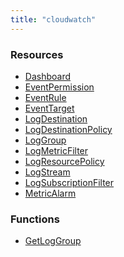 ```yaml
---
title: "cloudwatch"
---
```


<!-- WARNING: this file was generated by Pulumi Docs Generator. -->
<!-- Do not edit by hand unless you're certain you know what you are doing! -->

<style>
  table td p { margin-top: 0; margin-bottom: 0; }
</style>

<h3>Resources</h3>
<ul class="api">
    <li><a href="dashboard"><span class="symbol resource"></span>Dashboard</a></li>
    <li><a href="eventpermission"><span class="symbol resource"></span>EventPermission</a></li>
    <li><a href="eventrule"><span class="symbol resource"></span>EventRule</a></li>
    <li><a href="eventtarget"><span class="symbol resource"></span>EventTarget</a></li>
    <li><a href="logdestination"><span class="symbol resource"></span>LogDestination</a></li>
    <li><a href="logdestinationpolicy"><span class="symbol resource"></span>LogDestinationPolicy</a></li>
    <li><a href="loggroup"><span class="symbol resource"></span>LogGroup</a></li>
    <li><a href="logmetricfilter"><span class="symbol resource"></span>LogMetricFilter</a></li>
    <li><a href="logresourcepolicy"><span class="symbol resource"></span>LogResourcePolicy</a></li>
    <li><a href="logstream"><span class="symbol resource"></span>LogStream</a></li>
    <li><a href="logsubscriptionfilter"><span class="symbol resource"></span>LogSubscriptionFilter</a></li>
    <li><a href="metricalarm"><span class="symbol resource"></span>MetricAlarm</a></li>
</ul>

<h3>Functions</h3>
<ul class="api">
    <li><a href="getloggroup"><span class="symbol datasource"></span>GetLogGroup</a></li>
</ul>

